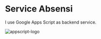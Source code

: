 # Service Absensi

I use Google Apps Script as backend service.

![appscript-logo](https://michigan.it.umich.edu/news/wp-content/uploads/2019/02/google-apps-script-1.png)

